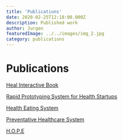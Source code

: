 ```yaml
---
title: 'Publications'
date: 2020-02-25T12:18:00.000Z
description: Published work
author: Jurgen
featuredImage: ../../images/img_2.jpg
category: publications
---
```


# Publications

[Heal Interactive Book](/publication1)    

<a href="https://www.notion.so/Rapid-Prototyping-System-020149df896049a4b9ab05f868901b55">Rapid Prototyping System for Health Startups</a>

[Health Eating System](/publication2)

[Preventative Healthcare System](/publication3)

[H.O.P.E](/publication4)

<!--[Learning system](/project2)-->

<!-- [Gene based nutrition](/project2) GenoPalate  -->

<!-- [Gene based exercise](/project2) FitnessGenes  -->


